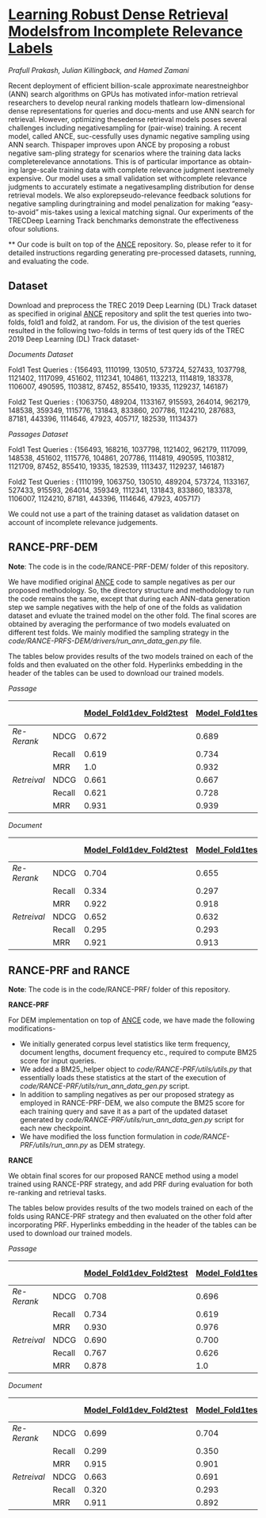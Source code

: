 # [Learning Robust Dense Retrieval Modelsfrom Incomplete Relevance Labels](https://github.com/purble/RANCE/)

*Prafull Prakash, Julian Killingback, and Hamed Zamani*

Recent deployment of efficient billion-scale approximate nearestneighbor (ANN) search algorithms on GPUs has motivated infor-mation retrieval researchers to develop neural ranking models thatlearn low-dimensional dense representations for queries and docu-ments and use ANN search for retrieval. However, optimizing thesedense retrieval models poses several challenges including negativesampling for (pair-wise) training. A recent model, called ANCE, suc-cessfully uses dynamic negative sampling using ANN search. Thispaper improves upon ANCE by proposing a robust negative sam-pling strategy for scenarios where the training data lacks completerelevance annotations. This is of particular importance as obtain-ing large-scale training data with complete relevance judgment isextremely expensive. Our model uses a small validation set withcomplete relevance judgments to accurately estimate a negativesampling distribution for dense retrieval models. We also explorepseudo-relevance feedback solutions for negative sampling duringtraining and model penalization for making “easy-to-avoid” mis-takes using a lexical matching signal. Our experiments of the TRECDeep Learning Track benchmarks demonstrate the effectiveness ofour solutions.

** Our code is built on top of the [ANCE](https://github.com/microsoft/ANCE) repository. So, please refer to it for detailed instructions regarding generating pre-processed datasets, running, and evaluating the code.

## Dataset

Download and preprocess the TREC 2019 Deep Learning (DL) Track dataset as specified in original [ANCE](https://github.com/microsoft/ANCE) repository and split the test queries into two-folds, fold1 and fold2, at random. For us, the division of the test queries resulted in the following two-folds in terms of test query ids of the TREC 2019 Deep Learning (DL) Track dataset-

*Documents Dataset*

Fold1 Test Queries : {156493, 1110199, 130510, 573724, 527433, 1037798, 1121402, 1117099, 451602, 1112341, 104861, 1132213, 1114819, 183378, 1106007, 490595, 1103812, 87452, 855410, 19335, 1129237, 146187}

Fold2 Test Queries : {1063750, 489204, 1133167, 915593, 264014, 962179, 148538, 359349, 1115776, 131843, 833860, 207786, 1124210, 287683, 87181, 443396, 1114646, 47923, 405717, 182539, 1113437}

*Passages Dataset*

Fold1 Test Queries : {156493, 168216, 1037798, 1121402, 962179, 1117099, 148538, 451602, 1115776, 104861, 207786, 1114819, 490595, 1103812, 1121709, 87452, 855410, 19335, 182539, 1113437, 1129237, 146187}

Fold2 Test Queries : {1110199, 1063750, 130510, 489204, 573724, 1133167, 527433, 915593, 264014, 359349, 1112341, 131843, 833860, 183378, 1106007, 1124210, 87181, 443396, 1114646, 47923, 405717}

We could not use a part of the training dataset as validation dataset on account of incomplete relevance judgements.

## RANCE-PRF-DEM

**Note**: The code is in the code/RANCE-PRF-DEM/ folder of this repository.
  
We have modified original [ANCE](https://github.com/microsoft/ANCE) code to sample negatives as per our proposed methodology. So, the directory structure and methodology to run the code remains the same, except that during each ANN-data generation step we sample negatives with the help of one of the folds as validation dataset and evluate the trained model on the other fold. The final scores are obtained by averaging the performance of two models evaluated on different test folds. We mainly modified the sampling strategy in the *code/RANCE-PRFS-DEM/drivers/run_ann_data_gen.py* file.

The tables below provides results of the two models trained on each of the folds and then evaluated on the other fold. Hyperlinks embedding in the header of the tables can be used to download our trained models.

*Passage*

|             |               | [Model_Fold1dev_Fold2test](https://github.com/microsoft/ANCE)  | [Model_Fold1test_Fold2dev](https://github.com/microsoft/ANCE)  | Average Performance |
|-------------|---------------|----------------------------|-----------------------------|---------------------|
| *Re-Rerank* | NDCG          |          0.672             |          0.689              |        0.681        |
|             | Recall        |          0.619             |          0.734              |        0.676        |
|             | MRR           |          1.0               |          0.932              |        0.966        |
| *Retreival* | NDCG          |          0.661             |          0.667              |        0.664        |
|             | Recall        |          0.621             |          0.728              |        0.674        |
|             | MRR           |          0.931             |          0.939              |        0.935        |


*Document*

|             |               | [Model_Fold1dev_Fold2test](https://github.com/microsoft/ANCE)  | [Model_Fold1test_Fold2dev](https://github.com/microsoft/ANCE)  | Average Performance |
|-------------|---------------|----------------------------|-----------------------------|---------------------|
| *Re-Rerank* | NDCG          |          0.704             |          0.655              |        0.68         |
|             | Recall        |          0.334             |          0.297              |        0.315        |
|             | MRR           |          0.922             |          0.918              |        0.92         |
| *Retreival* | NDCG          |          0.652             |          0.632              |        0.642        |
|             | Recall        |          0.295             |          0.293              |        0.294        |
|             | MRR           |          0.921             |          0.913              |        0.917        |


## RANCE-PRF and RANCE

**Note**: The code is in the code/RANCE-PRF/ folder of this repository.

**RANCE-PRF**

For DEM implementation on top of [ANCE](https://github.com/microsoft/ANCE) code, we have made the following modifications-

* We initially generated corpus level statistics like term frequency, document lengths, document frequency etc., required to compute BM25 score for input queries.
* We added a BM25_helper object to *code/RANCE-PRF/utils/utils.py* that essentially loads these statistics at the start of the execution of *code/RANCE-PRF/utils/run_ann_data_gen.py* script.
* In addition to sampling negatives as per our proposed strategy as employed in RANCE-PRF-DEM, we also compute the BM25 score for each training query and save it as a part of the updated dataset generated by *code/RANCE-PRF/utils/run_ann_data_gen.py* script for each new checkpoint.
* We have modified the loss function formulation in *code/RANCE-PRF/utils/run_ann.py* as DEM strategy.

**RANCE**

We obtain final scores for our proposed RANCE method using a model trained using RANCE-PRF strategy, and add PRF during evaluation for both re-ranking and retrieval tasks.

The tables below provides results of the two models trained on each of the folds using RANCE-PRF strategy and then evaluated on the other fold after incorporating PRF. Hyperlinks embedding in the header of the tables can be used to download our trained models.

*Passage*

|             |               | [Model_Fold1dev_Fold2test](https://github.com/microsoft/ANCE)  | [Model_Fold1test_Fold2dev](https://github.com/microsoft/ANCE)  | Average Performance |
|-------------|---------------|----------------------------|-----------------------------|---------------------|
| *Re-Rerank* | NDCG          |          0.708             |          0.696              |        0.702        |
|             | Recall        |          0.734             |          0.619              |        0.676        |
|             | MRR           |          0.930             |          0.976              |        0.954        |
| *Retreival* | NDCG          |          0.690             |          0.700              |        0.695        |
|             | Recall        |          0.767             |          0.626              |        0.697        |
|             | MRR           |          0.878             |          1.0                |        0.939        |


*Document*

|             |               | [Model_Fold1dev_Fold2test](https://github.com/microsoft/ANCE)  | [Model_Fold1test_Fold2dev](https://github.com/microsoft/ANCE)  | Average Performance |
|-------------|---------------|----------------------------|-----------------------------|---------------------|
| *Re-Rerank* | NDCG          |          0.699             |          0.704              |        0.702        |
|             | Recall        |          0.299             |          0.350              |        0.325        |
|             | MRR           |          0.915             |          0.901              |        0.908        |
| *Retreival* | NDCG          |          0.663             |          0.691              |        0.677        |
|             | Recall        |          0.320             |          0.293              |        0.307        |
|             | MRR           |          0.911             |          0.892              |        0.901        |
